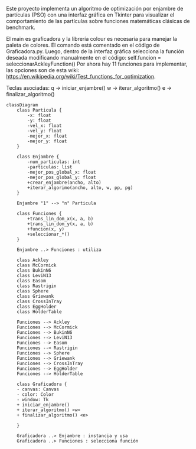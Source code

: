 Este proyecto implementa un algoritmo de optimización por enjambre de partículas (PSO) con una interfaz gráfica en Tkinter para visualizar el comportamiento de las partículas sobre funciones matemáticas clásicas de benchmark.

El main es graficadora y la librería colour es necesaria para manejar la paleta de colores. El comando está comentado en el código de Graficadora.py.
Luego, dentro de la interfaz gráfica selecciona la función deseada  modificando manualmente en el código:
self.funcion = seleccionarAckleyFunction()
Por ahora hay 11 funciones para implementar, las opciones son de esta wiki: https://en.wikipedia.org/wiki/Test_functions_for_optimization.

Teclas asociadas:
      q → iniciar_enjambre()
      w → iterar_algoritmo()
      e → finalizar_algoritmo()
```mermaid
classDiagram
    class Particula {
        -x: float
        -y: float
        -vel_x: float
        -vel_y: float
        -mejor_x: float
        -mejor_y: float
    }

    class Enjambre {
        -num_particulas: int
        -particulas: list
        -mejor_pos_global_x: float
        -mejor_pos_global_y: float
        +crear_enjambre(ancho, alto)
        +iterar_algorimo(ancho, alto, w, pp, pg)
    }

    Enjambre "1" --> "n" Particula

    class Funciones {
        +trans_lin_dom_x(x, a, b)
        +trans_lin_dom_y(x, a, b)
        +funcion(x, y)
        +seleccionar_*()
    }

    Enjambre ..> Funciones : utiliza

    class Ackley
    class McCormick
    class BukinN6
    class LeviN13
    class Easom
    class Rastrigin
    class Sphere
    class Griewank
    class CrossInTray
    class EggHolder
    class HolderTable

    Funciones --> Ackley
    Funciones --> McCormick
    Funciones --> BukinN6
    Funciones --> LeviN13
    Funciones --> Easom
    Funciones --> Rastrigin
    Funciones --> Sphere
    Funciones --> Griewank
    Funciones --> CrossInTray
    Funciones --> EggHolder
    Funciones --> HolderTable

    class Graficadora {
    - canvas: Canvas
    - color: Color
    - window: Tk
    + iniciar_enjambre() 
    + iterar_algoritmo() <w>
    + finalizar_algoritmo() <e>

    }

    Graficadora ..> Enjambre : instancia y usa
    Graficadora ..> Funciones : selecciona función
```
